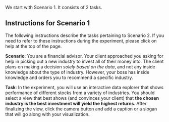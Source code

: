 We start with Scenario 1. It consists of 2 tasks.

## Instructions for Scenario 1

The following instructions describe the tasks pertaining to Scenario 2. If you need to refer 
to these instructions during the experiment, please click on help at the top of the page.

**Scenario**: You are a financial advisor. Your client approached you asking for help in
picking out a new industry to invest all of their money into. The client plans on making
a decision *solely based on the data*, and not any inside knowledge about the type of industry.
However, your boss has inside knowledge and orders you to recommend a specific industry.

**Task**: In the experiment, you will use an interactive data explorer that shows performance
of different stocks from a variety of industries. 
You should select a view that best shows (and convinces your client) that **the chosen 
industry is the best investment will yield the highest returns**. After finalizing the view, 
click the camera button and add a caption or a slogan that will go along with your visualization.